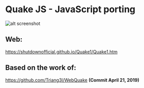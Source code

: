 # Quake JS - JavaScript porting

![alt screenshot](https://raw.githubusercontent.com/lrusso/Quake1/master/Quake1.png)

## Web:

https://shutdownofficial.github.io/Quake1/Quake1.htm

## Based on the work of:

https://github.com/Triang3l/WebQuake **(Commit April 21, 2019)**
